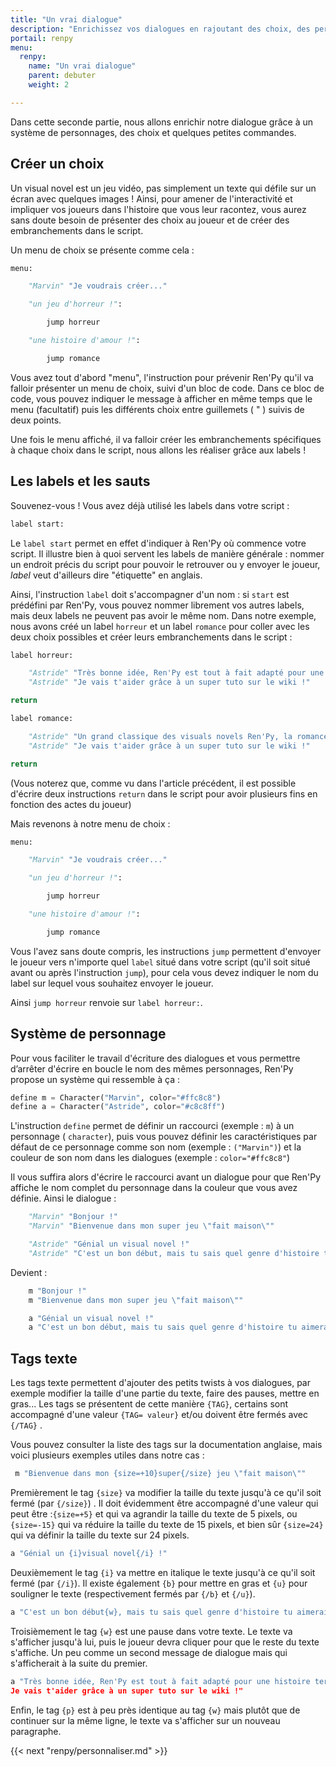 ```yaml
---
title: "Un vrai dialogue"
description: "Enrichissez vos dialogues en rajoutant des choix, des personnages et des commandes."
portail: renpy
menu:
  renpy:
    name: "Un vrai dialogue"
    parent: debuter
    weight: 2

---
```


Dans cette seconde partie, nous allons enrichir notre dialogue grâce à un système de personnages, des choix et quelques petites commandes.

## Créer un choix

Un visual novel est un jeu vidéo, pas simplement un texte qui défile sur un écran avec quelques images ! Ainsi, pour amener de l'interactivité et impliquer vos joueurs dans l'histoire que vous leur racontez, vous aurez sans doute besoin de présenter des choix au joueur et de créer des embranchements dans le script.

Un menu de choix se présente comme cela :

```python
menu:

    "Marvin" "Je voudrais créer..."

    "un jeu d'horreur !":

        jump horreur

    "une histoire d'amour !":

        jump romance
```
Vous avez tout d'abord "menu", l'instruction pour prévenir Ren'Py qu'il va falloir présenter un menu de choix, suivi d'un bloc de code. Dans ce bloc de code, vous pouvez indiquer le message à afficher en même temps que le menu (facultatif) puis les différents choix entre guillemets ( " ) suivis de deux points.

Une fois le menu affiché, il va falloir créer les embranchements spécifiques à chaque choix dans le script, nous allons les réaliser grâce aux labels !

## Les labels et les sauts

Souvenez-vous ! Vous avez déjà utilisé les labels dans votre script :

```python
label start:
```

Le `label start` permet en effet d'indiquer à Ren'Py où commence votre script. Il illustre bien à quoi servent les labels de manière générale : nommer un endroit précis du script pour pouvoir le retrouver ou y envoyer le joueur, *label* veut d'ailleurs dire "étiquette" en anglais.

Ainsi, l'instruction `label` doit s'accompagner d'un nom : si `start` est prédéfini par Ren'Py, vous pouvez nommer librement vos autres labels, mais deux labels ne peuvent pas avoir le même nom. Dans notre exemple, nous avons créé un label `horreur` et un label `romance` pour coller avec les deux choix possibles et créer leurs embranchements dans le script :

```python
label horreur:

    "Astride" "Très bonne idée, Ren'Py est tout à fait adapté pour une histoire terrifiante..."
    "Astride" "Je vais t'aider grâce à un super tuto sur le wiki !"

return

label romance:

    "Astride" "Un grand classique des visuals novels Ren'Py, la romance étudiante..."
    "Astride" "Je vais t'aider grâce à un super tuto sur le wiki !"

return
```

(Vous noterez que, comme vu dans l'article précédent, il est possible d'écrire deux instructions `return` dans le script pour avoir plusieurs fins en fonction des actes du joueur)

Mais revenons à notre menu de choix :

```python
menu:

    "Marvin" "Je voudrais créer..."

    "un jeu d'horreur !":

        jump horreur

    "une histoire d'amour !":

        jump romance
```

Vous l'avez sans doute compris, les instructions `jump` permettent d'envoyer le joueur vers n'importe quel `label` situé dans votre script (qu'il soit situé avant ou après l'instruction `jump`), pour cela vous devez indiquer le nom du label sur lequel vous souhaitez envoyer le joueur.

Ainsi `jump horreur` renvoie sur `label horreur:`.

## Système de personnage

Pour vous faciliter le travail d'écriture des dialogues et vous permettre d’arrêter d'écrire en boucle le nom des mêmes personnages, Ren'Py propose un système qui ressemble à ça :

```python
define m = Character("Marvin", color="#ffc8c8")
define a = Character("Astride", color="#c8c8ff")
```

L'instruction `define` permet de définir un raccourci (exemple : `m`) à un personnage ( `character`), puis vous pouvez définir les caractéristiques par défaut de ce personnage comme son nom (exemple : `("Marvin")`) et la couleur de son nom dans les dialogues (exemple : `color="#ffc8c8"`)

Il vous suffira alors d'écrire le raccourci avant un dialogue pour que Ren'Py affiche le nom complet du personnage dans la couleur que vous avez définie. Ainsi le dialogue :

```python
    "Marvin" "Bonjour !"
    "Marvin" "Bienvenue dans mon super jeu \"fait maison\""

    "Astride" "Génial un visual novel !"
    "Astride" "C'est un bon début, mais tu sais quel genre d'histoire tu aimerais raconter ?"
```

Devient :

```python
    m "Bonjour !"
    m "Bienvenue dans mon super jeu \"fait maison\""

    a "Génial un visual novel !"
    a "C'est un bon début, mais tu sais quel genre d'histoire tu aimerais raconter ?"
```

## Tags texte

Les tags texte permettent d'ajouter des petits twists à vos dialogues, par exemple modifier la taille d'une partie du texte, faire des pauses, mettre en gras... Les tags se présentent de cette manière `{TAG}`, certains sont accompagné d'une valeur `{TAG= valeur}` et/ou doivent être fermés avec `{/TAG}` .

Vous pouvez consulter la liste des tags sur la documentation anglaise, mais voici plusieurs exemples utiles dans notre cas :

```python
 m "Bienvenue dans mon {size=+10}super{/size} jeu \"fait maison\""
```

Premièrement le tag `{size}` va modifier la taille du texte jusqu'à ce qu'il soit fermé (par `{/size}`) . Il doit évidemment être accompagné d'une valeur qui peut être :`{size=+5}` et qui va agrandir la taille du texte de 5 pixels, ou `{size=-15}` qui va réduire la taille du texte de 15 pixels, et bien sûr `{size=24}` qui va définir la taille du texte sur 24 pixels.

```python
a "Génial un {i}visual novel{/i} !"
```

Deuxièmement le tag `{i}` va mettre en italique le texte jusqu'à ce qu'il soit fermé (par `{/i}`). Il existe également `{b}` pour mettre en gras et `{u}` pour souligner le texte (respectivement fermés par `{/b}` et `{/u}`).

```python
a "C'est un bon début{w}, mais tu sais quel genre d'histoire tu aimerais raconter ?"
```

Troisièmement le tag `{w}` est une pause dans votre texte. Le texte va s'afficher jusqu'à lui, puis le joueur devra cliquer pour que le reste du texte s'affiche. Un peu comme un second message de dialogue mais qui s'afficherait à la suite du premier.

```python
a "Très bonne idée, Ren'Py est tout à fait adapté pour une histoire terrifiante...{p}
Je vais t'aider grâce à un super tuto sur le wiki !"
```

Enfin, le tag `{p}` est à peu près identique au tag `{w}` mais plutôt que de continuer sur la même ligne, le texte va s'afficher sur un nouveau paragraphe.

{{< next "renpy/personnaliser.md" >}}